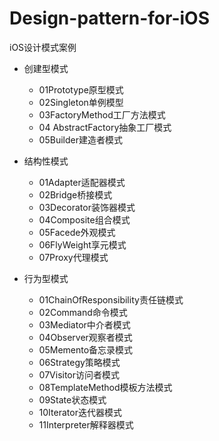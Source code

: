 # Design-pattern-for-iOS
iOS设计模式案例

- 创建型模式

  - 01Prototype原型模式
  - 02Singleton单例模型
  - 03FactoryMethod工厂方法模式
  - 04 AbstractFactory抽象工厂模式
  - 05Builder建造者模式

- 结构性模式

  - 01Adapter适配器模式
  - 02Bridge桥接模式
  - 03Decorator装饰器模式
  - 04Composite组合模式
  - 05Facede外观模式
  - 06FlyWeight享元模式
  - 07Proxy代理模式

- 行为型模式

  - 01ChainOfResponsibility责任链模式
  - 02Command命令模式
  - 03Mediator中介者模式
  - 04Observer观察者模式
  - 05Memento备忘录模式
  - 06Strategy策略模式
  - 07Visitor访问者模式
  - 08TemplateMethod模板方法模式
  - 09State状态模式
  - 10Iterator迭代器模式
  - 11Interpreter解释器模式

  

  

  

  

  

  